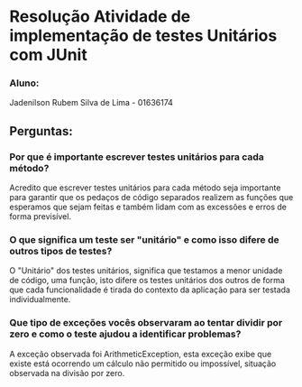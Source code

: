 # Resolução Atividade de implementação de testes Unitários com JUnit

### Aluno:
Jadenilson Rubem Silva de Lima - 01636174

## Perguntas:

### Por que é importante escrever testes unitários para cada método?

Acredito que escrever testes unitários para cada método seja importante para garantir que os pedaços de código separados realizem as funções que esperamos que sejam feitas e também lidam com as excessões e erros de forma previsível.

### O que significa um teste ser "unitário" e como isso difere de outros tipos de testes?

O "Unitário" dos testes unitários, significa que testamos a menor unidade de código, uma função, isto difere os testes unitários dos outros de forma que cada funcionalidade é tirada do contexto da aplicação para ser testada individualmente.

### Que tipo de exceções vocês observaram ao tentar dividir por zero e como o teste ajudou a identificar problemas?

A exceção observada foi ArithmeticException, esta exceção exibe que existe está ocorrendo um cálculo não permitido ou impossível, situação observada na divisão por zero.
